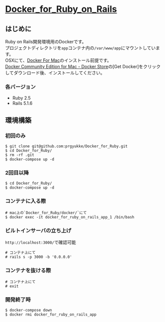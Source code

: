 # [Docker_for_Ruby_on_Rails](https://github.com/prgyukke/Docker_for_Ruby_on_Rails)
## はじめに
Ruby on Rails開発環境用のDockerです。  
プロジェクトディレクトリを`app`コンテナ内の`/var/www/app`にマウントしています。  
OSXにて、[Docker For Mac](https://www.docker.com/docker-mac)のインストール前提です。  
[Docker Community Edition for Mac - Docker Store](https://store.docker.com/editions/community/docker-ce-desktop-mac)の[Get Docker]をクリックしてダウンロード後、インストールしてください。  

### 各バージョン
- Ruby 2.5
- Rails 5.1.6

## 環境構築
### 初回のみ
```
$ git clone git@github.com:prgyukke/Docker_for_Ruby.git
$ cd Docker_for_Ruby/
$ rm -rf .git
$ docker-compose up -d
```

### 2回目以降
```
$ cd Docker_for_Ruby/
$ docker-compose up -d
```

### コンテナに入る際
```
# mac上の`Docker_for_Ruby/docker/`にて
$ docker exec -it docker_for_ruby_on_rails_app_1 /bin/bash
```

### ビルトインサーバの立ち上げ
`http://localhost:3000/`で確認可能
```
# コンテナ上にて
# rails s -p 3000 -b '0.0.0.0'
```

### コンテナを抜ける際
```
# コンテナ上にて
# exit
```

### 開発終了時
```
$ docker-compose down
$ docker rmi docker_for_ruby_on_rails_app
```
